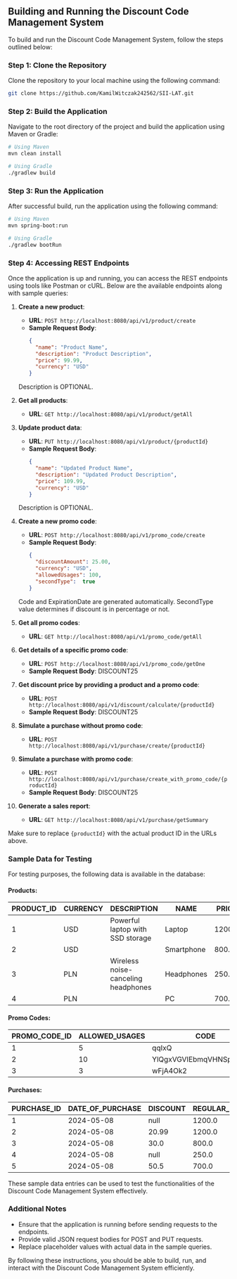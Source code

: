 ## Building and Running the Discount Code Management System

To build and run the Discount Code Management System, follow the steps outlined below:

### Step 1: Clone the Repository

Clone the repository to your local machine using the following command:

```bash
git clone https://github.com/KamilWitczak242562/SII-LAT.git
```

### Step 2: Build the Application

Navigate to the root directory of the project and build the application using Maven or Gradle:

```bash
# Using Maven
mvn clean install

# Using Gradle
./gradlew build
```

### Step 3: Run the Application

After successful build, run the application using the following command:

```bash
# Using Maven
mvn spring-boot:run

# Using Gradle
./gradlew bootRun
```

### Step 4: Accessing REST Endpoints

Once the application is up and running, you can access the REST endpoints using tools like Postman or cURL. Below are the available endpoints along with sample queries:

1. **Create a new product**:

    - **URL**: `POST http://localhost:8080/api/v1/product/create`
    - **Sample Request Body**:
      ```json
      {
        "name": "Product Name",
        "description": "Product Description",
        "price": 99.99,
        "currency": "USD"
      }
      ```
    Description is OPTIONAL.

2. **Get all products**:

    - **URL**: `GET http://localhost:8080/api/v1/product/getAll`

3. **Update product data**:

    - **URL**: `PUT http://localhost:8080/api/v1/product/{productId}`
    - **Sample Request Body**:
      ```json
      {
        "name": "Updated Product Name",
        "description": "Updated Product Description",
        "price": 109.99,
        "currency": "USD"
      }
      ```
    Description is OPTIONAL.

4. **Create a new promo code**:

    - **URL**: `POST http://localhost:8080/api/v1/promo_code/create`
    - **Sample Request Body**:
      ```json
      {
        "discountAmount": 25.00,
        "currency": "USD",
        "allowedUsages": 100,
        "secondType":  true
      }
      ```
    Code and ExpirationDate are generated automatically. SecondType value determines if discount is in percentage or not.
5. **Get all promo codes**:

    - **URL**: `GET http://localhost:8080/api/v1/promo_code/getAll`

6. **Get details of a specific promo code**:

    - **URL**: `POST http://localhost:8080/api/v1/promo_code/getOne`
    - **Sample Request Body**:
      DISCOUNT25

7. **Get discount price by providing a product and a promo code**:

    - **URL**: `POST http://localhost:8080/api/v1/discount/calculate/{productId}`
    - **Sample Request Body**:
      DISCOUNT25

8. **Simulate a purchase without promo code**:

    - **URL**: `POST http://localhost:8080/api/v1/purchase/create/{productId}`

9. **Simulate a purchase with promo code**:

    - **URL**: `POST http://localhost:8080/api/v1/purchase/create_with_promo_code/{productId}`
    - **Sample Request Body**:
      DISCOUNT25

10. **Generate a sales report**:

    - **URL**: `GET http://localhost:8080/api/v1/purchase/getSummary`

Make sure to replace `{productId}` with the actual product ID in the URLs above.

### Sample Data for Testing

For testing purposes, the following data is available in the database:

#### Products:

| PRODUCT_ID | CURRENCY | DESCRIPTION                           | NAME        | PRICE  |
|------------|----------|---------------------------------------|-------------|--------|
| 1          | USD      | Powerful laptop with SSD storage      | Laptop      | 1200.0 |
| 2          | USD      |                                       | Smartphone  | 800.0  |
| 3          | PLN      | Wireless noise-canceling headphones  | Headphones  | 250.0  |
| 4          | PLN      |                                       | PC          | 700.0  |

#### Promo Codes:

| PROMO_CODE_ID | ALLOWED_USAGES | CODE                           | CURRENCY | DISCOUNT | EXPIRATION_DATE | IS_SECOND_TYPE |
|---------------|----------------|--------------------------------|----------|----------|-----------------|----------------|
| 1             | 5              | qqIxQ                          | USD      | 20.99    | 2024-12-31      | FALSE          |
| 2             | 10             | YlQgxVGVIEbmqVHNSpsX9KQn       | PLN      | 30.0     | 2024-06-30      | TRUE           |
| 3             | 3              | wFjA4Ok2                       | USD      | 50.5     | 2024-10-31      | FALSE          |

#### Purchases:

| PURCHASE_ID | DATE_OF_PURCHASE | DISCOUNT | REGULAR_PRICE | PRODUCT_ID |
|-------------|------------------|----------|---------------|------------|
| 1           | 2024-05-08       | null     | 1200.0        | 1          |
| 2           | 2024-05-08       | 20.99    | 1200.0        | 1          |
| 3           | 2024-05-08       | 30.0     | 800.0         | 2          |
| 4           | 2024-05-08       | null     | 250.0         | 3          |
| 5           | 2024-05-08       | 50.5     | 700.0         | 4          |

These sample data entries can be used to test the functionalities of the Discount Code Management System effectively.

### Additional Notes

- Ensure that the application is running before sending requests to the endpoints.
- Provide valid JSON request bodies for POST and PUT requests.
- Replace placeholder values with actual data in the sample queries.

By following these instructions, you should be able to build, run, and interact with the Discount Code Management System efficiently.